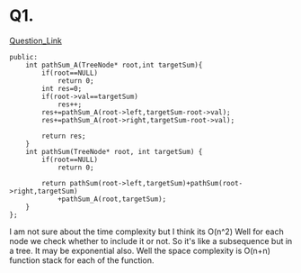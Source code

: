 # Q1.
[Question_Link](https://leetcode.com/problems/path-sum-iii/)
```class Solution {
public:
    int pathSum_A(TreeNode* root,int targetSum){
        if(root==NULL)
            return 0;
        int res=0;
        if(root->val==targetSum)
            res++;
        res+=pathSum_A(root->left,targetSum-root->val);
        res+=pathSum_A(root->right,targetSum-root->val);
        
        return res;
    }
    int pathSum(TreeNode* root, int targetSum) {
        if(root==NULL)
            return 0;
        
        return pathSum(root->left,targetSum)+pathSum(root->right,targetSum)
            +pathSum_A(root,targetSum);
    }
};

```
I am not sure about the time complexity but I think its O(n^2)
Well for each node we check whether to include it or not. So it's like a subsequence but in a tree. It may be exponential also.
Well the space complexity is O(n+n) function stack for each of the function.
